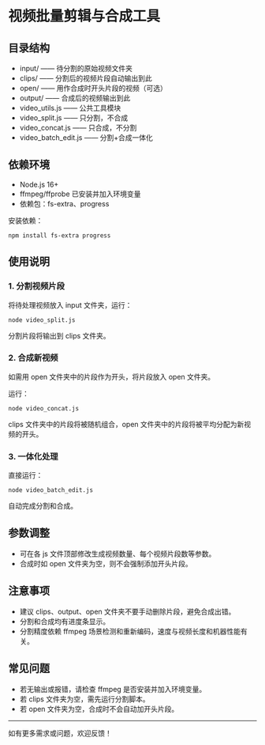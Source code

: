 # 视频批量剪辑与合成工具

## 目录结构

- input/   —— 待分割的原始视频文件夹
- clips/   —— 分割后的视频片段自动输出到此
- open/    —— 用作合成时开头片段的视频（可选）
- output/  —— 合成后的视频输出到此
- video_utils.js   —— 公共工具模块
- video_split.js   —— 只分割，不合成
- video_concat.js  —— 只合成，不分割
- video_batch_edit.js —— 分割+合成一体化

## 依赖环境

- Node.js 16+
- ffmpeg/ffprobe 已安装并加入环境变量
- 依赖包：fs-extra、progress

安装依赖：

```
npm install fs-extra progress
```

## 使用说明

### 1. 分割视频片段

将待处理视频放入 input 文件夹，运行：

```
node video_split.js
```

分割片段将输出到 clips 文件夹。

### 2. 合成新视频

如需用 open 文件夹中的片段作为开头，将片段放入 open 文件夹。

运行：

```
node video_concat.js
```

clips 文件夹中的片段将被随机组合，open 文件夹中的片段将被平均分配为新视频的开头。

### 3. 一体化处理

直接运行：

```
node video_batch_edit.js
```

自动完成分割和合成。

## 参数调整

- 可在各 js 文件顶部修改生成视频数量、每个视频片段数等参数。
- 合成时如 open 文件夹为空，则不会强制添加开头片段。

## 注意事项

- 建议 clips、output、open 文件夹不要手动删除片段，避免合成出错。
- 分割和合成均有进度条显示。
- 分割精度依赖 ffmpeg 场景检测和重新编码，速度与视频长度和机器性能有关。

## 常见问题

- 若无输出或报错，请检查 ffmpeg 是否安装并加入环境变量。
- 若 clips 文件夹为空，需先运行分割脚本。
- 若 open 文件夹为空，合成时不会自动加开头片段。

---
如有更多需求或问题，欢迎反馈！
